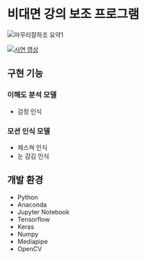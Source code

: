 # 비대면 강의 보조 프로그램
![마무리잘하조 요약1](https://user-images.githubusercontent.com/87942332/161367726-329db7d1-5307-4b7d-b2d8-ba5c68c183e7.jpg)

[![시연 영상](https://user-images.githubusercontent.com/87942332/161386232-62343504-4b37-4d83-a7b0-6826554d9fee.png)](https://www.youtube.com/watch?v=Y_trRX5Rb5o?t=0s)

## 구현 기능
### 이해도 분석 모델
+ 감정 인식
### 모션 인식 모델
+ 제스쳐 인식
+ 눈 감김 인식

## 개발 환경
+ Python
+ Anaconda
+ Jupyter Notebook
+ Tensorflow
+ Keras
+ Numpy
+ Mediapipe
+ OpenCV
